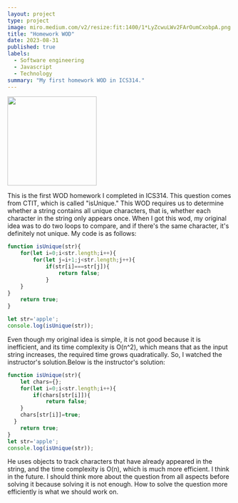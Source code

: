 ```yaml
---
layout: project
type: project
image: miro.medium.com/v2/resize:fit:1400/1*LyZcwuLWv2FArOumCxobpA.png
title: "Homework WOD"
date: 2023-08-31
published: true
labels:
  - Software engineering
  - Javascript
  - Technology
summary: "My first homework WOD in ICS314."
---
```


<div class="text-center p-4">
  <img width="200px" src="miro.medium.com/v2/resize:fit:1400/1*LyZcwuLWv2FArOumCxobpA.png" >
</div>

This is the first WOD homework I completed in ICS314. This question comes from CTIT, which is called "isUnique." This WOD requires us to determine whether a string contains all unique characters, that is, whether each character in the string only appears once. When I got this wod, my original idea was to do two loops to compare, and if there's the same character, it's definitely not unique. My code is as follows:

```javascript
function isUnique(str){
    for(let i=0;i<str.length;i++){
        for(let j=i+1;j<str.length;j++){
    	    if(str[i]===str[j]){
                return false;
            }
    }
}
    return true;
}

let str='apple';
console.log(isUnique(str));
```
Even though my original idea is simple, it is not good because it is inefficient, and its time complexity is O(n^2), which means that as the input string increases, the required time grows quadratically. So, I watched the instructor's solution.Below is the instructor's solution: 

```javascript
function isUnique(str){
    let chars={};
    for(let i=0;i<str.length;i++){
        if(chars[str[i]]){
    	    return false;
    }
    chars[str[i]]=true;
  }
    return true;
}
let str='apple';
console.log(isUnique(str));
```
He uses objects to track characters that have already appeared in the string, and the time complexity is O(n), which is much more efficient. I think in the future. I should think more about the question from all aspects before solving it because solving it is not enough. How to solve the question more efficiently is what we should work on.
